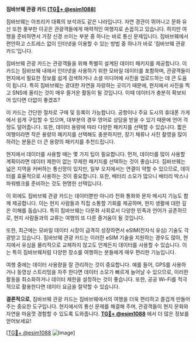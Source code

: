 **짐바브웨 관광 카드 [[TG💪+ @esim1088](https://t.me/s/esim1088)]**

짐바브웨는 아프리카 대륙의 보석과도 같은 나라입니다. 자연 경관이 뛰어나고 문화 유산 또한 풍부한 이곳은 관광객들에게 매력적인 여행지로 손꼽히고 있습니다. 하지만 여행을 준비하면서 가장 신경 쓰이는 부분 중 하나는 바로 통신 문제입니다. 짐바브웨에서 편안하고 스트레스 없이 인터넷을 이용할 수 있는 방법 중 하나가 바로 '짐바브웨 관광 카드'입니다.

짐바브웨 관광 카드는 관광객들을 위해 특별히 설계된 데이터 패키지를 제공합니다. 이 카드는 짐바브웨 내에서 인터넷을 사용하기 위한 모바일 데이터를 포함하며, 관광객들이 현지에서 필요한 정보를 쉽게 검색하거나 소셜 미디어에 사진을 업로드하는 데 큰 도움이 됩니다. 특히 짐바브웨는 광대한 자연을 자랑하는 곳이기 때문에, 현지에서 사진을 찍고 SNS에 올리는 것이 매우 즐거운 활동이 될 것입니다. 이때 데이터가 충분히 확보되어 있다면 더없이 좋겠죠?

이 카드는 간단한 절차로 구매 및 등록이 가능합니다. 공항이나 주요 도시의 휴대폰 가게에서 쉽게 구입할 수 있으며, 대부분의 경우 영어로 상담을 받을 수 있기 때문에 언어 걱정도 덜어줍니다. 또한, 데이터 용량에 따라 다양한 패키지를 선택할 수 있습니다. 짧은 여행이라면 작은 용량의 패키지를 선택해도 충분하지만, 장기 체류나 사진 촬영을 많이 하려는 분들은 더 큰 용량의 패키지를 추천드립니다.

현지에서 데이터를 사용할 때는 몇 가지 팁이 필요합니다. 먼저, 데이터를 많이 사용할 계획이라면 데이터 제한이 없는 무제한 패키지를 선택하는 것이 좋습니다. 짐바브웨는 넓은 지역을 커버하는 통신망이 있지만, 일부 오지에서는 연결이 약할 수 있으므로, 데이터를 효율적으로 사용하는 것이 중요합니다. 또한, 배터리 소모가 많으니 배터리 박스나 파워뱅크를 준비하는 것도 현명한 선택입니다.

이 외에도 짐바브웨 관광 카드는 데이터뿐만 아니라 전화 통화와 문자 메시지 기능도 함께 제공합니다. 이는 현지 사람들과 직접 소통할 기회를 제공하며, 현지 생활에 대한 깊은 이해를 돕습니다. 특히 짐바브웨는 다문화 사회로서 다양한 민족과 언어가 공존하므로, 현지 사람들과의 교류는 여행의 또 다른 즐거움이 될 것입니다.

또한, 최근에는 모바일 데이터 시장이 급격히 성장하면서 eSIM(전자식 유심) 기술도 각광받고 있습니다. 짐바브웨 관광 카드는 이러한 eSIM 기술을 지원하는 경우도 많아, 현지에서 유심을 물리적으로 교체하지 않고도 언제든지 데이터를 사용할 수 있습니다. 이는 특히 짐바브웨처럼 다양한 장소를 여행하는 분들에게 매우 편리한 기능입니다.

여행 중에는 데이터 사용량을 잘 관리하는 것이 중요합니다. 예를 들어, GPS를 사용하거나 동영상 스트리밍을 자주 한다면 데이터 소모가 빠르게 늘어날 수 있으므로, 이러한 활동을 최소화하거나 데이터 제한을 설정하는 것이 좋습니다. 또한, 공공 Wi-Fi를 적극적으로 활용한다면 데이터 요금을 절약할 수 있습니다.

**결론적으로**, 짐바브웨 관광 카드는 짐바브웨에서의 여행을 더욱 편리하고 즐겁게 만들어주는 중요한 도구입니다. 현지에서의 통신 문제를 해결해 주며, 관광객들이 현지 문화와 자연을 마음껏 경험할 수 있도록 도와줍니다. **[TG💪+ @esim1088](https://t.me/s/esim1088)** 에서 더 많은 정보를 얻어보세요!

[[TG💪+ @esim1088](https://t.me/s/esim1088) ![Image](https://i.postimg.cc/Y0z9fWf4/image.png)]
